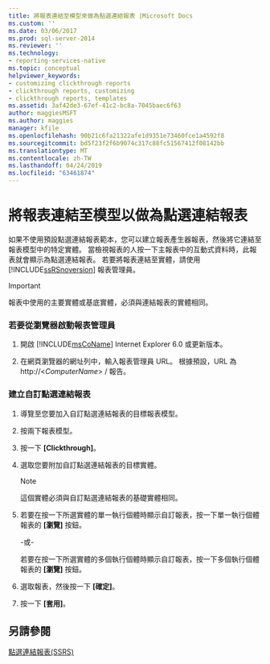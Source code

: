 ```yaml
---
title: 將報表連結至模型來做為點選連結報表 |Microsoft Docs
ms.custom: ''
ms.date: 03/06/2017
ms.prod: sql-server-2014
ms.reviewer: ''
ms.technology:
- reporting-services-native
ms.topic: conceptual
helpviewer_keywords:
- customizing clickthrough reports
- clickthrough reports, customizing
- clickthrough reports, templates
ms.assetid: 3af42de3-67ef-41c2-bc8a-7045baec6f63
author: maggiesMSFT
ms.author: maggies
manager: kfile
ms.openlocfilehash: 90b21c6fa21322afe1d9351e73460fce1a4592f8
ms.sourcegitcommit: bd5f23f2f6b9074c317c88fc51567412f08142bb
ms.translationtype: MT
ms.contentlocale: zh-TW
ms.lasthandoff: 04/24/2019
ms.locfileid: "63461874"
---
```

# <a name="link-a-report-to-a-model-as-a-clickthrough-report"></a>將報表連結至模型以做為點選連結報表
  如果不使用預設點選連結報表範本，您可以建立報表產生器報表，然後將它連結至報表模型中的特定實體。 當檢視報表的人按一下主報表中的互動式資料時，此報表就會顯示為點選連結報表。 若要將報表連結至實體，請使用 [!INCLUDE[ssRSnoversion](../includes/ssrsnoversion-md.md)] 報表管理員。  
  
> [!IMPORTANT]  
>  報表中使用的主要實體或基底實體，必須與連結報表的實體相同。  
  
### <a name="to-start-report-manager-from-a-browser"></a>若要從瀏覽器啟動報表管理員  
  
1.  開啟 [!INCLUDE[msCoName](../includes/msconame-md.md)] Internet Explorer 6.0 或更新版本。  
  
2.  在網頁瀏覽器的網址列中，輸入報表管理員 URL。 根據預設，URL 為 http://\<*ComputerName*> / 報告。  
  
### <a name="to-create-a-customized-clickthrough-report"></a>建立自訂點選連結報表  
  
1.  導覽至您要加入自訂點選連結報表的目標報表模型。  
  
2.  按兩下報表模型。  
  
3.  按一下 **[Clickthrough]**。  
  
4.  選取您要附加自訂點選連結報表的目標實體。  
  
    > [!NOTE]  
    >  這個實體必須與自訂點選連結報表的基礎實體相同。  
  
5.  若要在按一下所選實體的單一執行個體時顯示自訂報表，按一下單一執行個體報表的 **[瀏覽]** 按鈕。  
  
     -或-  
  
     若要在按一下所選實體的多個執行個體時顯示自訂報表，按一下多個執行個體報表的 **[瀏覽]** 按鈕。  
  
6.  選取報表，然後按一下 **[確定]**。  
  
7.  按一下 **[套用]**。  
  
## <a name="see-also"></a>另請參閱  
 [點選連結報表&#40;SSRS&#41;](reports/clickthrough-reports-ssrs.md)  
  
  
